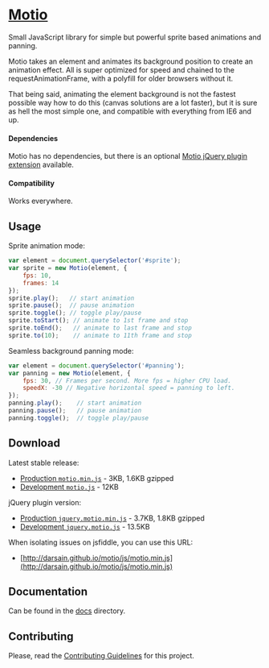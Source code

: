 # [Motio](http://darsa.in/motio)

Small JavaScript library for simple but powerful sprite based animations and panning.

Motio takes an element and animates its background position to create an animation effect. All is super optimized for
speed and chained to the requestAnimationFrame, with a polyfill for older browsers without it.

That being said, animating the element background is not the fastest possible way how to do this (canvas solutions are
a lot faster), but it is sure as hell the most simple one, and compatible with everything from IE6 and up.

#### Dependencies

Motio has no dependencies, but there is an optional
[Motio jQuery plugin extension](https://raw.github.com/darsain/motio/master/dist/jquery.motio.min.js) available.

#### Compatibility

Works everywhere.

## Usage

Sprite animation mode:

```js
var element = document.querySelector('#sprite');
var sprite = new Motio(element, {
	fps: 10,
	frames: 14
});
sprite.play();   // start animation
sprite.pause();  // pause animation
sprite.toggle(); // toggle play/pause
sprite.toStart(); // animate to 1st frame and stop
sprite.toEnd();   // animate to last frame and stop
sprite.to(10);    // animate to 11th frame and stop
```

Seamless background panning mode:

```js
var element = document.querySelector('#panning');
var panning = new Motio(element, {
	fps: 30, // Frames per second. More fps = higher CPU load.
	speedX: -30 // Negative horizontal speed = panning to left.
});
panning.play();    // start animation
panning.pause();   // pause animation
panning.toggle();  // toggle play/pause
```

## Download

Latest stable release:

- [Production `motio.min.js`](https://raw.github.com/darsain/motio/master/dist/motio.min.js) - 3KB, 1.6KB gzipped
- [Development `motio.js`](https://raw.github.com/darsain/motio/master/dist/motio.js) - 12KB

jQuery plugin version:

- [Production `jquery.motio.min.js`](https://raw.github.com/darsain/motio/master/dist/jquery.motio.min.js) - 3.7KB, 1.8KB gzipped
- [Development `jquery.motio.js`](https://raw.github.com/darsain/motio/master/dist/jquery.motio.js) - 13.5KB

When isolating issues on jsfiddle, you can use this URL:

- [http://darsain.github.io/motio/js/motio.min.js](http://darsain.github.io/motio/js/motio.min.js)

## Documentation

Can be found in the [docs](https://github.com/darsain/motio/tree/master/docs) directory.

## Contributing

Please, read the [Contributing Guidelines](CONTRIBUTING.md) for this project.

